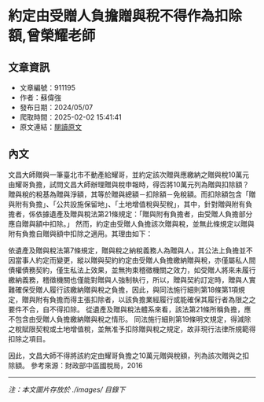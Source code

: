 # 約定由受贈人負擔贈與稅不得作為扣除額,曾榮耀老師

## 文章資訊
- 文章編號：911195
- 作者：蘇偉強
- 發布日期：2024/05/07
- 爬取時間：2025-02-02 15:41:41
- 原文連結：[閱讀原文](https://real-estate.get.com.tw/Columns/detail.aspx?no=911195)

## 內文
文昌大師贈與一筆臺北市不動產給耀哥，並約定該次贈與應繳納之贈與稅10萬元由耀哥負擔，試問文昌大師辦理贈與稅申報時，得否將10萬元列為贈與扣除額？
贈與稅的稅基為贈與淨額，其等於贈與總額－扣除額－免稅額。而扣除額包含「贈與附有負擔」、「公共設施保留地」、「土地增值稅與契稅」，其中，針對贈與附有負擔者，係依據遺產及贈與稅法第21條規定：「贈與附有負擔者，由受贈人負擔部分應自贈與額中扣除。」
然而，約定由受贈人負擔該次贈與稅，並無此條規定以贈與附有負擔自贈與額中扣除之適用。其理由如下：

依遺產及贈與稅法第7條規定，贈與稅之納稅義務人為贈與人，其公法上負擔並不因當事人約定而變更，縱以贈與契約約定由受贈人負擔繳納贈與稅，亦僅屬私人間債權債務契約，僅生私法上效果，並無拘束稽徵機關之效力，如受贈人將來未履行繳納義務，稽徵機關也僅能對贈與人強制執行，所以，贈與契約訂定時，贈與人實難確保受贈人履行該繳納贈與稅之負擔，因此，與同法施行細則第18條第1項規定，贈與附有負擔而得主張扣除者，以該負擔業經履行或能確保其履行者為限之之要件不合，自不得扣除。
從遺產及贈與稅法體系來看，該法第21條所稱負擔，應不包含由受贈人負擔繳納贈與稅之情形。
同法施行細則第19條明文規定，得減除之稅賦限契稅或土地增值稅，並無准予扣除贈與稅之規定，故非現行法律所規範得扣除之項目。

因此，文昌大師不得將該約定由耀哥負擔之10萬元贈與稅額，列為該次贈與之扣除額。
參考來源：財政部中區國稅局，2016

---
*注：本文圖片存放於 ./images/ 目錄下*
